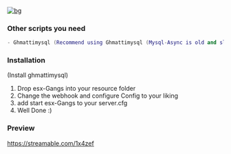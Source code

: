 [![bg][banner]][website]

[banner]: https://cdn.discordapp.com/attachments/851650166473097217/880944586653069362/esx.png
[website]: https://tronix.website

### Other scripts you need
```lua
- Ghmattimysql (Recommend using Ghmattimysql (Mysql-Async is old and slower)

```
### Installation
(Install ghmattimysql)

1. Drop esx-Gangs into your resource folder
2. Change the webhook and configure Config to your liking
3. add start esx-Gangs to your server.cfg
4. Well Done :)

### Preview



https://streamable.com/1x4zef

